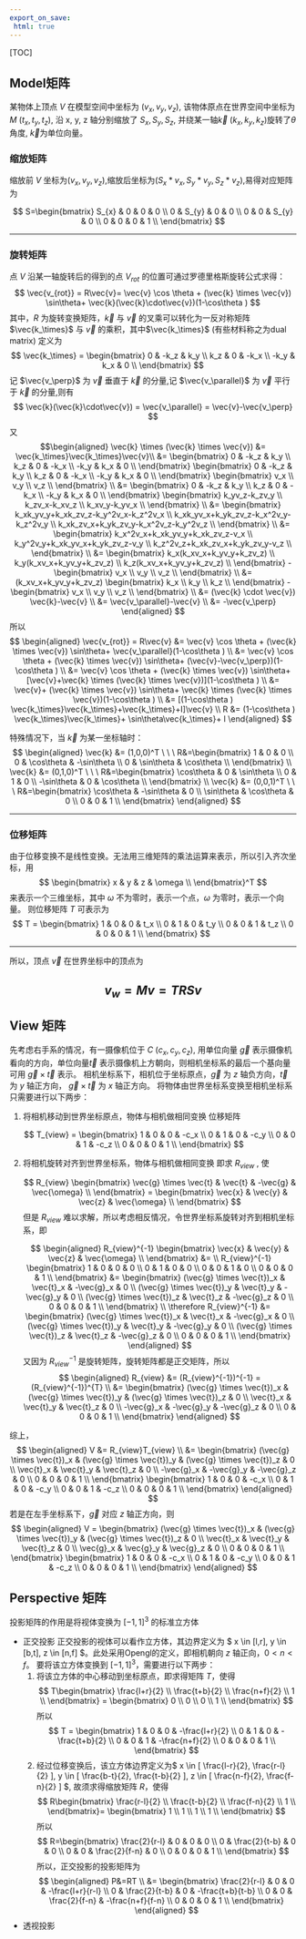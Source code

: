 ```yaml
---
export_on_save:
 html: true
---
```


[TOC]




## Model矩阵
某物体上顶点 $V$ 在模型空间中坐标为 $(v_{x}, v_{y}, v_{z})$, 该物体原点在世界空间中坐标为 $M\ (t_{x}, t_{y}, t_{z})$, 沿 x, y, z 轴分别缩放了 $S_{x}, S_{y}, S_{z}$, 并绕某一轴$\vec{k}\ (k_x, k_y, k_z)$旋转了$\theta$ 角度, $\vec{k}$为单位向量。
### 缩放矩阵

缩放前 $V$ 坐标为$(v_x,v_y,v_z)$,缩放后坐标为$(S_x*v_x,S_y*v_y,S_z*v_z)$,易得对应矩阵为

$$
    S=\begin{bmatrix}
        S_{x} & 0 & 0 & 0 \\
        0 & S_{y} & 0 & 0 \\
        0 & 0 & S_{y} & 0 \\
        0 & 0 & 0 & 1 \\
    \end{bmatrix}
$$

------

### 旋转矩阵

点 $V$ 沿某一轴旋转后的得到的点 $V_{rot}$ 的位置可通过罗德里格斯旋转公式求得：
$$
\vec{v_{rot}} = 
R\vec{v}=
\vec{v} \cos \theta + 
(\vec{k} \times \vec{v}) \sin\theta+
\vec{k}(\vec{k}\cdot\vec{v})(1-\cos\theta )
$$
其中，$R$ 为旋转变换矩阵，$\vec{k}$ 与 $\vec{v}$ 的叉乘可以转化为一反对称矩阵 $\vec{k_\times}$ 与 $\vec{v}$ 的乘积，其中$\vec{k_\times}$ (有些材料称之为dual matrix) 定义为
$$
\vec{k_\times} = \begin{bmatrix}
    0 & -k_z & k_y \\
    k_z & 0 & -k_x \\
    -k_y & k_x & 0 \\
\end{bmatrix}
$$
记 $\vec{v_\perp}$ 为 $\vec{v}$ 垂直于 $\vec{k}$ 的分量,记 $\vec{v_\parallel}$ 为 $\vec{v}$ 平行于 $\vec{k}$ 的分量,则有
$$
\vec{k}(\vec{k}\cdot\vec{v}) =  \vec{v_\parallel} = \vec{v}-\vec{v_\perp}
$$
又
$$\begin{aligned}
\vec{k} \times (\vec{k} \times \vec{v}) &= 
\vec{k_\times}\vec{k_\times}\vec{v}\\ &=
\begin{bmatrix}
    0 & -k_z & k_y \\
    k_z & 0 & -k_x \\
    -k_y & k_x & 0 \\
\end{bmatrix}
\begin{bmatrix}
    0 & -k_z & k_y \\
    k_z & 0 & -k_x \\
    -k_y & k_x & 0 \\
\end{bmatrix}
\begin{bmatrix}
    v_x \\
    v_y \\
    v_z \\
\end{bmatrix} \\ &=
\begin{bmatrix}
    0 & -k_z & k_y \\
    k_z & 0 & -k_x \\
    -k_y & k_x & 0 \\
\end{bmatrix}
\begin{bmatrix}
    k_yv_z-k_zv_y \\
    k_zv_x-k_xv_z \\
    k_xv_y-k_yv_x \\
\end{bmatrix} \\ &=
\begin{bmatrix}
    k_xk_yv_y+k_xk_zv_z-k_y^2v_x-k_z^2v_x \\
    k_xk_yv_x+k_yk_zv_z-k_x^2v_y-k_z^2v_y \\
    k_xk_zv_x+k_yk_zv_y-k_x^2v_z-k_y^2v_z \\
\end{bmatrix} \\ &=
\begin{bmatrix}
    k_x^2v_x+k_xk_yv_y+k_xk_zv_z-v_x \\
    k_y^2v_y+k_xk_yv_x+k_yk_zv_z-v_y \\
    k_z^2v_z+k_xk_zv_x+k_yk_zv_y-v_z \\
\end{bmatrix} \\ &=
\begin{bmatrix}
    k_x(k_xv_x+k_yv_y+k_zv_z) \\
    k_y(k_xv_x+k_yv_y+k_zv_z) \\
    k_z(k_xv_x+k_yv_y+k_zv_z) \\
\end{bmatrix} -
\begin{bmatrix}
    v_x \\
    v_y \\
    v_z \\
\end{bmatrix} \\ &=
(k_xv_x+k_yv_y+k_zv_z)
\begin{bmatrix}
    k_x \\
    k_y \\
    k_z \\
\end{bmatrix} -
\begin{bmatrix}
    v_x \\
    v_y \\
    v_z \\
\end{bmatrix} \\ &=
(\vec{k} \cdot \vec{v}) \vec{k}-\vec{v} \\ &=
\vec{v_\parallel}-\vec{v} \\ &=
-\vec{v_\perp}
\end{aligned}
$$
所以
$$
\begin{aligned}
\vec{v_{rot}} = R\vec{v} &= 
\vec{v} \cos \theta + 
(\vec{k} \times \vec{v}) \sin\theta+
\vec{v_\parallel}(1-\cos\theta ) \\ &=
\vec{v} \cos \theta + 
(\vec{k} \times \vec{v}) \sin\theta+
(\vec{v}-\vec{v_\perp})(1-\cos\theta ) \\ &=
\vec{v} \cos \theta + 
(\vec{k} \times \vec{v}) \sin\theta+
[\vec{v}+\vec{k} \times (\vec{k} \times \vec{v})](1-\cos\theta ) \\ &=
\vec{v}+
(\vec{k} \times \vec{v}) \sin\theta+
\vec{k} \times (\vec{k} \times \vec{v})(1-\cos\theta ) \\ &=
[(1-\cos\theta ) \vec{k_\times}\vec{k_\times}+\vec{k_\times}+I]\vec{v} \\
R &= (1-\cos\theta ) \vec{k_\times}\vec{k_\times}+
\sin\theta\vec{k_\times}+
I
\end{aligned} 
$$

特殊情况下，当 $\vec{k}$ 为某一坐标轴时：
$$
\begin{aligned}
\vec{k} &= (1,0,0)^T \ \ \ 
R&=\begin{bmatrix}
    1 & 0 & 0 \\
    0 & \cos\theta & -\sin\theta \\
    0 & \sin\theta & \cos\theta \\
\end{bmatrix} \\
\vec{k} &= (0,1,0)^T \ \ \ 
R&=\begin{bmatrix}
    \cos\theta & 0 & \sin\theta \\
    0 & 1 & 0 \\
    -\sin\theta & 0 & \cos\theta \\
\end{bmatrix} \\
\vec{k} &= (0,0,1)^T \ \ \ 
R&=\begin{bmatrix}
    \cos\theta & -\sin\theta & 0 \\
    \sin\theta & \cos\theta & 0 \\
    0 & 0 & 1 \\
\end{bmatrix}
\end{aligned} 
$$

------

### 位移矩阵

由于位移变换不是线性变换。无法用三维矩阵的乘法运算来表示，所以引入齐次坐标，用
$$
\begin{bmatrix}
    x & y & z & \omega \\
\end{bmatrix}^T
$$
来表示一个三维坐标，其中 $\omega$ 不为零时，表示一个点，$\omega$ 为零时，表示一个向量。
则位移矩阵 $T$ 可表示为
$$
T = \begin{bmatrix}
    1 & 0 & 0 & t_x \\
    0 & 1 & 0 & t_y \\
    0 & 0 & 1 & t_z \\
    0 & 0 & 0 & 1 \\
\end{bmatrix}
$$

------

所以，顶点 $\vec{v}$ 在世界坐标中的顶点为

$$
v_w = Mv= TRSv
$$
------

## View 矩阵
先考虑右手系的情况，有一摄像机位于 $C\ (c_x,c_y,c_z)$, 用单位向量 $\vec{g}$ 表示摄像机看向的方向，单位向量$\vec{t}$ 表示摄像机上方朝向，则相机坐标系的最后一个基向量可用 $\vec{g} \times \vec{t}$ 表示。
相机坐标系下，相机位于坐标原点，$\vec{g}$ 为 $z$ 轴负方向，$\vec{t}$ 为 $y$ 轴正方向， $\vec{g} \times \vec{t}$ 为 $x$ 轴正方向。
将物体由世界坐标系变换至相机坐标系只需要进行以下两步：
1. 将相机移动到世界坐标原点，物体与相机做相同变换
   位移矩阵

    $$
    T_{view} = 
    \begin{bmatrix}
        1 & 0 & 0 & -c_x \\
        0 & 1 & 0 & -c_y \\
        0 & 0 & 1 & -c_z \\
        0 & 0 & 0 & 1 \\
    \end{bmatrix}
    $$
   
2. 将相机旋转对齐到世界坐标系，物体与相机做相同变换
   即求 $R_{view}$ , 使

   $$
    R_{view} 
    \begin{bmatrix}
       \vec{g} \times \vec{t} & \vec{t} & -\vec{g} & \vec{\omega} \\
   \end{bmatrix} = 
   \begin{bmatrix}
       \vec{x} & \vec{y} & \vec{z} & \vec{\omega} \\
   \end{bmatrix}
   $$
   但是 $R_{view}$ 难以求解，所以考虑相反情况，令世界坐标系旋转对齐到相机坐标系，即

    $$
    \begin{aligned}
        R_{view}^{-1} 
        \begin{bmatrix}
            \vec{x} & \vec{y} & \vec{z} & \vec{\omega} \\
        \end{bmatrix} &= \\
        R_{view}^{-1}
        \begin{bmatrix}
            1 & 0 & 0 & 0 \\
            0 & 1 & 0 & 0 \\
            0 & 0 & 1 & 0 \\
            0 & 0 & 0 & 1 \\
        \end{bmatrix} &= 
        \begin{bmatrix}
            (\vec{g} \times \vec{t})_x & \vec{t}_x & -\vec{g}_x & 0 \\
            (\vec{g} \times \vec{t})_y & \vec{t}_y & -\vec{g}_y & 0 \\
            (\vec{g} \times \vec{t})_z & \vec{t}_z & -\vec{g}_z & 0 \\
            0 & 0 & 0 & 1 \\
        \end{bmatrix} \\ 
        \therefore
        R_{view}^{-1} &=
        \begin{bmatrix}
            (\vec{g} \times \vec{t})_x & \vec{t}_x & -\vec{g}_x & 0 \\
            (\vec{g} \times \vec{t})_y & \vec{t}_y & -\vec{g}_y & 0 \\
            (\vec{g} \times \vec{t})_z & \vec{t}_z & -\vec{g}_z & 0 \\
            0 & 0 & 0 & 1 \\
        \end{bmatrix}
    \end{aligned}   
    $$
    又因为 $R_{view}^{-1}$ 是旋转矩阵，旋转矩阵都是正交矩阵，所以
    $$
    \begin{aligned}
     R_{view} &= 
    (R_{view}^{-1})^{-1} = 
    (R_{view}^{-1})^{T} \\ &=
    \begin{bmatrix}
         (\vec{g} \times \vec{t})_x &  (\vec{g} \times \vec{t})_y &  (\vec{g} \times \vec{t})_z & 0 \\
        \vec{t}_x & \vec{t}_y & \vec{t}_z & 0 \\
        -\vec{g}_x & -\vec{g}_y & -\vec{g}_z & 0 \\
        0 & 0 & 0 & 1 \\
    \end{bmatrix}
    \end{aligned}
    $$

综上，
$$
\begin{aligned}
V &=  R_{view}T_{view} \\ &= 
    \begin{bmatrix}
         (\vec{g} \times \vec{t})_x &  (\vec{g} \times \vec{t})_y &  (\vec{g} \times \vec{t})_z & 0 \\
        \vec{t}_x & \vec{t}_y & \vec{t}_z & 0 \\
        -\vec{g}_x & -\vec{g}_y & -\vec{g}_z & 0 \\
        0 & 0 & 0 & 1 \\
    \end{bmatrix}
    \begin{bmatrix}
        1 & 0 & 0 & -c_x \\
        0 & 1 & 0 & -c_y \\
        0 & 0 & 1 & -c_z \\
        0 & 0 & 0 & 1 \\
    \end{bmatrix}    
\end{aligned}
$$
若是在左手坐标系下，$\vec{g}$ 对应 $z$ 轴正方向，则
$$
\begin{aligned}
V =
    \begin{bmatrix}
         (\vec{g} \times \vec{t})_x &  (\vec{g} \times \vec{t})_y &  (\vec{g} \times \vec{t})_z & 0 \\
        \vec{t}_x & \vec{t}_y & \vec{t}_z & 0 \\
        \vec{g}_x & \vec{g}_y & \vec{g}_z & 0 \\
        0 & 0 & 0 & 1 \\
    \end{bmatrix}
    \begin{bmatrix}
        1 & 0 & 0 & -c_x \\
        0 & 1 & 0 & -c_y \\
        0 & 0 & 1 & -c_z \\
        0 & 0 & 0 & 1 \\
    \end{bmatrix}    
\end{aligned}
$$
## Perspective 矩阵

投影矩阵的作用是将视体变换为 $[-1,1]^3$ 的标准立方体
- 正交投影
  正交投影的视体可以看作立方体，其边界定义为 $ x \in [l,r], y \in [b,t], z \in [n,f] $。此处采用Opengl的定义，即相机朝向 $z$ 轴正向，$0<n<f$。
  要将该立方体变换到 $[-1,1]^3$，需要进行以下两步：
  1. 将该立方体的中心移动到坐标原点，即求得矩阵 $T$，使得
   $$
        T\begin{bmatrix}
        \frac{l+r}{2} \\
        \frac{t+b}{2} \\
        \frac{n+f}{2} \\
        1 \\
        \end{bmatrix} = 
        \begin{bmatrix}
            0 \\
            0 \\
            0 \\
            1 \\
        \end{bmatrix}
    $$
    所以
    $$
    T = \begin{bmatrix}
        1 & 0 & 0 & -\frac{l+r}{2} \\
        0 & 1 & 0 & -\frac{t+b}{2} \\
        0 & 0 & 1 & -\frac{n+f}{2} \\
        0 & 0 & 0 & 1 \\
    \end{bmatrix}
    $$
  2. 经过位移变换后，该立方体边界定义为$ x \in [ \frac{l-r}{2}, \frac{r-l}{2} ], y \in [ \frac{b-t}{2}, \frac{t-b}{2} ], z \in [ \frac{n-f}{2}, \frac{f-n}{2} ] $, 故须求得缩放矩阵 $R$，使得
    $$
    R\begin{bmatrix}
        \frac{r-l}{2} \\
        \frac{t-b}{2} \\
        \frac{f-n}{2} \\
        1 \\ 
        \end{bmatrix}= 
        \begin{bmatrix}
            1 \\
            1 \\
            1 \\
            1 \\
    \end{bmatrix}
    $$
    所以
    $$
    R=\begin{bmatrix}
        \frac{2}{r-l} & 0 & 0 & 0 \\
        0 & \frac{2}{t-b} & 0 & 0 \\
        0 & 0 & \frac{2}{f-n} & 0 \\
        0 & 0 & 0 & 1 \\
    \end{bmatrix}
    $$
    所以，正交投影的投影矩阵为
    $$
        \begin{aligned}
        P&=RT \\ &=
        \begin{bmatrix}
            \frac{2}{r-l} & 0 & 0 & -\frac{l+r}{r-l} \\
            0 & \frac{2}{t-b} & 0 & -\frac{t+b}{t-b} \\
            0 & 0 & \frac{2}{f-n} & -\frac{n+f}{f-n} \\
            0 & 0 & 0 & 1 \\
        \end{bmatrix}
        \end{aligned}
    $$
- 透视投影
